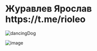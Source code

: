 <h1> Журавлев Ярослав https://t.me/rioleo </h1> 

![dancingDog](http://text-image.ru/_nw/76/06190464.gif)

![image](https://user-images.githubusercontent.com/37500249/195915919-3db1e28b-0550-4573-a7c3-096d28025dae.png)
